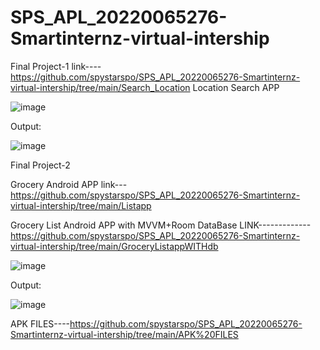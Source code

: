 # SPS_APL_20220065276-Smartinternz-virtual-intership

Final Project-1   link----https://github.com/spystarspo/SPS_APL_20220065276-Smartinternz-virtual-intership/tree/main/Search_Location
Location Search APP 

![image](https://user-images.githubusercontent.com/109082271/191327661-e4dbf2f7-c7a3-4101-9d78-4ff9be823535.png)

 Output: 

  ![image](https://user-images.githubusercontent.com/109082271/191331233-8e2b3e59-6ad3-4c17-a99d-174a8447d67f.png)
        
        
        
 
 Final Project-2
 
  Grocery Android APP  link---https://github.com/spystarspo/SPS_APL_20220065276-Smartinternz-virtual-intership/tree/main/Listapp
  
  Grocery List Android APP with MVVM+Room DataBase LINK-------------https://github.com/spystarspo/SPS_APL_20220065276-Smartinternz-virtual-intership/tree/main/GroceryListappWITHdb
                        
  ![image](https://user-images.githubusercontent.com/109082271/192051072-62cf1408-7528-431c-a339-46e601842f05.png)
  
 
 Output:
                   
 ![image](https://user-images.githubusercontent.com/109082271/192052690-5f3cde07-1393-468a-9be5-f7c8c9bdf2de.png)
 
 
 APK FILES----https://github.com/spystarspo/SPS_APL_20220065276-Smartinternz-virtual-intership/tree/main/APK%20FILES







